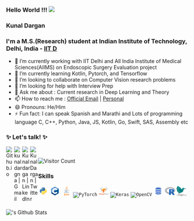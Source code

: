 ### Hello World !!! <img src="https://raw.githubusercontent.com/MartinHeinz/MartinHeinz/master/wave.gif" width="30px">


### Kunal Dargan

### I'm a M.S.(Research) student at Indian Institute of Technology, Delhi, India - [IIT D](https://home.iitd.ac.in/)

- 🔭 I’m currently working with IIT Delhi and All India Institute of Medical Sciences(AIIMS) on Endoscopic Surgery Evaluation project
- 🌱 I’m currently learning Kotlin, Pytorch, and Tensorflow
- 👯 I’m looking to collaborate on Computer Vision research problems
- 🤔 I’m looking for help with Interview Prep
- 💬 Ask me about : Current research in Deep Learning and Theory
- 📫 How to reach me : [Official Email](mailto:kunal.dargan@cse.iitd.ac.in) | [Personal](mailto:kdkunal.94@gmail.com)
- 😄 Pronouns: He/Him
- ⚡ Fun fact: I can speak Spanish and Marathi and Lots of programming language C, C++, Python, Java, JS, Kotlin, Go, Swift, SAS, Assembly etc

### ✨ Let's talk! ✨

[<img align="left" alt="Github.io" width="22px" src="https://img.icons8.com/color/96/000000/thinking-male--v1.png"/>](https://kunaldargan.github.io/)
[<img align="left" alt="kunal dargna | Gmail" width="22px" src="https://img.icons8.com/office/96/000000/gmail-login.png"/>](mailto:kdkunal.94@gmail.com)
[<img align="left" alt="Kunal dargan | LinkedIn" width="22px" src="https://img.icons8.com/color/96/000000/linkedin.png"/>](https://www.linkedin.com/in/kunaldargan/)
[<img align="left" alt="Kunal Dargan | Twitter" width="22px" src="https://img.icons8.com/color/48/000000/twitter--v2.png"/>](https://twitter.com/kunaldargan)
<br/>

![Visitor Count](https://profile-counter.glitch.me/Kunaldargan/count.svg)


### Skills
<code><img alt="Python" title="Python" width="28px" src="https://raw.githubusercontent.com/github/explore/80688e429a7d4ef2fca1e82350fe8e3517d3494d/topics/python/python.png"/></code>
<code><img alt="C" title="C" width="28px" src="https://raw.githubusercontent.com/github/explore/80688e429a7d4ef2fca1e82350fe8e3517d3494d/topics/c/c.png"/></code>
<code><img alt="Java" title="Java" width="28px" src="https://raw.githubusercontent.com/github/explore/80688e429a7d4ef2fca1e82350fe8e3517d3494d/topics/java/java.png"/></code>
<code><img alt="PyTorch" title="PyTorch" width="28px" src="https://raw.githubusercontent.com/gilbarbara/logos/master/logos/pytorch.svg"/></code>
<code><img alt="TensorFlow" title="TensorFlow" width="28px" src="https://raw.githubusercontent.com/github/explore/80688e429a7d4ef2fca1e82350fe8e3517d3494d/topics/tensorflow/tensorflow.png"/></code>
<code><img alt="Keras" title="Keras" width="28px" src="https://raw.githubusercontent.com/valohai/ml-logos/master/keras.svg"/></code>
<code><img alt="OpenCV" title="OpenCV" width="28px" src="https://raw.githubusercontent.com/gilbarbara/logos/master/logos/opencv.svg"/></code>
<code><img alt="SQL" title="SQL" width="28px" src="https://raw.githubusercontent.com/github/explore/80688e429a7d4ef2fca1e82350fe8e3517d3494d/topics/sql/sql.png"/></code>
<code><img alt="R" title="R" width="28px" src="https://raw.githubusercontent.com/github/explore/80688e429a7d4ef2fca1e82350fe8e3517d3494d/topics/r/r.png"/></code>
<code><img alt="Latex" title="Latex" width="28px" src="https://raw.githubusercontent.com/github/explore/80688e429a7d4ef2fca1e82350fe8e3517d3494d/topics/latex/latex.png"/></code>

<br/>

<img align="left" alt="'s Github Stats" src="https://github-readme-stats.vercel.app/api?username=Kunaldargan&show_icons=true&hide_border=true" />
